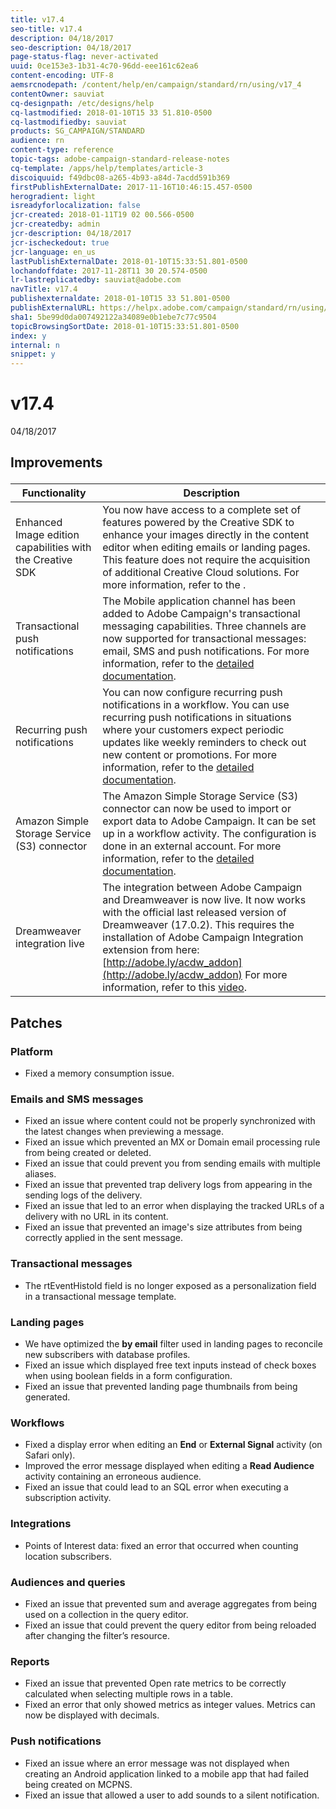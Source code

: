 ```yaml
---
title: v17.4
seo-title: v17.4
description: 04/18/2017
seo-description: 04/18/2017
page-status-flag: never-activated
uuid: 0ce153e3-1b31-4c70-96dd-eee161c62ea6
content-encoding: UTF-8
aemsrcnodepath: /content/help/en/campaign/standard/rn/using/v17_4
contentOwner: sauviat
cq-designpath: /etc/designs/help
cq-lastmodified: 2018-01-10T15 33 51.810-0500
cq-lastmodifiedby: sauviat
products: SG_CAMPAIGN/STANDARD
audience: rn
content-type: reference
topic-tags: adobe-campaign-standard-release-notes
cq-template: /apps/help/templates/article-3
discoiquuid: f49dbc08-a265-4b93-a84d-7acdd591b369
firstPublishExternalDate: 2017-11-16T10:46:15.457-0500
herogradient: light
isreadyforlocalization: false
jcr-created: 2018-01-11T19 02 00.566-0500
jcr-createdby: admin
jcr-description: 04/18/2017
jcr-ischeckedout: true
jcr-language: en_us
lastPublishExternalDate: 2018-01-10T15:33:51.801-0500
lochandoffdate: 2017-11-28T11 30 20.574-0500
lr-lastreplicatedby: sauviat@adobe.com
navTitle: v17.4
publishexternaldate: 2018-01-10T15 33 51.801-0500
publishExternalURL: https://helpx.adobe.com/campaign/standard/rn/using/v17_4.html
sha1: 5be99d0da007492122a34089e0b1ebe7c77c9504
topicBrowsingSortDate: 2018-01-10T15:33:51.801-0500
index: y
internal: n
snippet: y
---
```


# v17.4

04/18/2017

## <p>Improvements</p>

|  Functionality  | Description  |
|---|---|
|  Enhanced Image edition capabilities with the Creative SDK  | You now have access to a complete set of features powered by the Creative SDK to enhance your images directly in the content editor when editing emails or landing pages. This feature does not require the acquisition of additional Creative Cloud solutions. For more information, refer to the .  |
|  Transactional push notifications  | The Mobile application channel has been added to Adobe Campaign's transactional messaging capabilities. Three channels are now supported for transactional messages: email, SMS and push notifications. For more information, refer to the [detailed documentation](../../channels/using/transactional-push-notifications.md).  |
|  Recurring push notifications  | You can now configure recurring push notifications in a workflow. You can use recurring push notifications in situations where your customers expect periodic updates like weekly reminders to check out new content or promotions. For more information, refer to the [detailed documentation](../../automating/using/mobile-app-delivery.md).  |
|  Amazon Simple Storage Service (S3) connector  | The Amazon Simple Storage Service (S3) connector can now be used to import or export data to Adobe Campaign. It can be set up in a workflow activity. The configuration is done in an external account. For more information, refer to the [detailed documentation](../../administration/using/external-accounts.md).  |
|  Dreamweaver integration live  | The integration between Adobe Campaign and Dreamweaver is now live. It now works with the official last released version of Dreamweaver (17.0.2). This requires the installation of Adobe Campaign Integration extension from here: [http://adobe.ly/acdw_addon](http://adobe.ly/acdw_addon) For more information, refer to this [video](http://docs.campaign.adobe.com/doc/standard/en/Videos/ACS_Dreamweaver.mp4).  |

## <p>Patches</p>

### <p>Platform</p>

* Fixed a memory consumption issue.

### <p>Emails and SMS messages</p>

* Fixed an issue where content could not be properly synchronized with the latest changes when previewing a message.
* Fixed an issue which prevented an MX or Domain email processing rule from being created or deleted.
* Fixed an issue that could prevent you from sending emails with multiple aliases.
* Fixed an issue that prevented trap delivery logs from appearing in the sending logs of the delivery.
* Fixed an issue that led to an error when displaying the tracked URLs of a delivery with no URL in its content.
* Fixed an issue that prevented an image's size attributes from being correctly applied in the sent message.

### <p>Transactional messages</p>

* The rtEventHistoId field is no longer exposed as a personalization field in a transactional message template.

### <p>Landing pages</p>

* We have optimized the **by email** filter used in landing pages to reconcile new subscribers with database profiles.
* Fixed an issue which displayed free text inputs instead of check boxes when using boolean fields in a form configuration.
* Fixed an issue that prevented landing page thumbnails from being generated.

### <p>Workflows</p>

* Fixed a display error when editing an **End** or **External Signal** activity (on Safari only).
* Improved the error message displayed when editing a **Read Audience** activity containing an erroneous audience.
* Fixed an issue that could lead to an SQL error when executing a subscription activity.

### <p>Integrations</p>

* Points of Interest data: fixed an error that occurred when counting location subscribers.

### <p>Audiences and queries</p>

* Fixed an issue that prevented sum and average aggregates from being used on a collection in the query editor.
* Fixed an issue that could prevent the query editor from being reloaded after changing the filter’s resource.

### <p>Reports</p>

* Fixed an issue that prevented Open rate metrics to be correctly calculated when selecting multiple rows in a table.
* Fixed an error that only showed metrics as integer values. Metrics can now be displayed with decimals.

### <p>Push notifications</p>

* Fixed an issue where an error message was not displayed when creating an Android application linked to a mobile app that had failed being created on MCPNS.
* Fixed an issue that allowed a user to add sounds to a silent notification.

